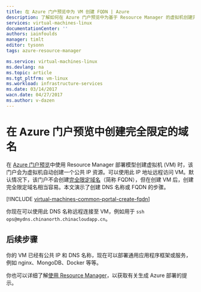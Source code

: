 ```yaml
---
title: 在 Azure 门户预览中为 VM 创建 FQDN | Azure
description: 了解如何在 Azure 门户预览中为基于 Resource Manager 的虚拟机创建完全限定域名 (FQDN)。
services: virtual-machines-linux
documentationCenter: ''
authors: iainfoulds
manager: timlt
editor: tysonn
tags: azure-resource-manager

ms.service: virtual-machines-linux
ms.devlang: na
ms.topic: article
ms.tgt_pltfrm: vm-linux
ms.workload: infrastructure-services
ms.date: 03/14/2017
wacn.date: 04/27/2017
ms.author: v-dazen
---
```


# 在 Azure 门户预览中创建完全限定的域名
在 [Azure 门户预览](https://portal.azure.cn)中使用 Resource Manager 部署模型创建虚拟机 (VM) 时，该门户会为虚拟机自动创建一个公共 IP 资源。可以使用此 IP 地址远程访问 VM。默认情况下，该门户不会创建[完全限定域名](https://en.wikipedia.org/wiki/Fully_qualified_domain_name)（简称 FQDN），但在创建 VM 后，创建完全限定域名相当容易。本文演示了创建 DNS 名称或 FQDN 的步骤。

[!INCLUDE [virtual-machines-common-portal-create-fqdn](../../../includes/virtual-machines-common-portal-create-fqdn.md)]

你现在可以使用此 DNS 名称远程连接至 VM，例如用于 `ssh ops@mydns.chinanorth.chinacloudapp.cn`。

## 后续步骤
你的 VM 已经有公共 IP 和 DNS 名称，现在可以部署通用应用程序框架或服务，例如 nginx、MongoDB、Docker 等等。

你也可以详细了解[使用 Resource Manager](../../azure-resource-manager/resource-group-overview.md)，以获取有关生成 Azure 部署的提示。

<!---HONumber=Mooncake_Quality_Review_1215_2016-->